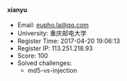 #### xianyu  

* Email: eupho.la@qq.com  
* University: 重庆邮电大学  
* Register Time: 2017-04-20 19:06:13  
* Register IP: 113.251.218.93  
* Score: 100  
* Solved challenges: 
  * md5-vs-injection  
